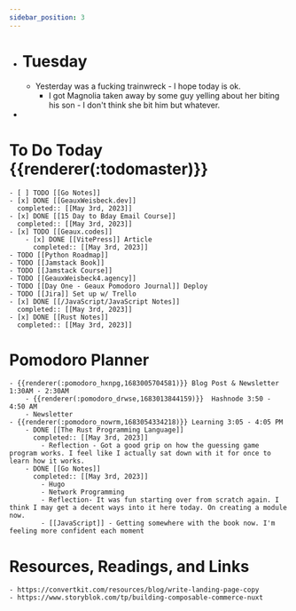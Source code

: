 ```yaml
---
sidebar_position: 3
---
```


- # Tuesday
	- Yesterday was a fucking trainwreck - I hope today is ok.
		- I got Magnolia taken away by some guy yelling about her biting his son - I don't think she bit him but whatever.
-
# To Do Today {{renderer(:todomaster)}}
	- [ ] TODO [[Go Notes]]
	- [x] DONE [[GeauxWeisbeck.dev]]
	  completed:: [[May 3rd, 2023]]
	- [x] DONE [[15 Day to Bday Email Course]]
	  completed:: [[May 3rd, 2023]]
	- [x] TODO [[Geaux.codes]]
		- [x] DONE [[VitePress]] Article
		  completed:: [[May 3rd, 2023]]
	- TODO [[Python Roadmap]]
	- TODO [[Jamstack Book]]
	- TODO [[Jamstack Course]]
	- TODO [[GeauxWeisbeck4.agency]]
	- TODO [[Day One - Geaux Pomodoro Journal]] Deploy
	- TODO [[Jira]] Set up w/ Trello
	- [x] DONE [[/JavaScript/JavaScript Notes]]
	  completed:: [[May 3rd, 2023]]
	- [x] DONE [[Rust Notes]]
	  completed:: [[May 3rd, 2023]]

# Pomodoro Planner
	- {{renderer(:pomodoro_hxnpg,1683005704581)}} Blog Post & Newsletter 1:30AM - 2:30AM
		- {{renderer(:pomodoro_drwse,1683013844159)}}  Hashnode 3:50 - 4:50 AM
		- Newsletter
	- {{renderer(:pomodoro_nowrm,1683054334218)}} Learning 3:05 - 4:05 PM
		- DONE [[The Rust Programming Language]]
		  completed:: [[May 3rd, 2023]]
			- Reflection - Got a good grip on how the guessing game program works. I feel like I actually sat down with it for once to learn how it works.
		- DONE [[Go Notes]]
		  completed:: [[May 3rd, 2023]]
			- Hugo
			- Network Programming
			- Reflection- It was fun starting over from scratch again. I think I may get a decent ways into it here today. On creating a module now.
			- [[JavaScript]] - Getting somewhere with the book now. I'm feeling more confident each moment

# Resources, Readings, and Links
	- https://convertkit.com/resources/blog/write-landing-page-copy
	- https://www.storyblok.com/tp/building-composable-commerce-nuxt

